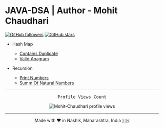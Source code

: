 # JAVA-DSA | Author - Mohit Chaudhari

[![GitHub followers](https://img.shields.io/github/followers/Mohit-Chaudhari?label=Follow&style=social)](https://github.com/Mohit-Chaudhari)
[![GitHub stars](https://img.shields.io/github/stars/Mohit-Chaudhari/JAVA-DSA?style=social)](https://github.com/Mohit-Chaudhari/JAVA-DSA/stargazers)



- Hash Map
  - <a href='https://github.com/Mohit-Chaudhari/JAVA-DSA/blob/main/src/HashTable/ContainsDuplicate.java'>Contains Duplicate</a>
  - <a href='https://github.com/Mohit-Chaudhari/JAVA-DSA/blob/main/src/HashTable/ValidAnagram.java'>Valid Anagram</a>

- Recursion
  - <a href='https://github.com/Mohit-Chaudhari/JAVA-DSA/blob/main/src/Recursion/PrintNumbers.java'>Print Numbers</a>
  - <a href='https://github.com/Mohit-Chaudhari/JAVA-DSA/blob/main/src/Recursion/SumOfNaturalNumbers.java'>Summ Of Natural Numbers</a>

---

<p align="center"> 
  <samp>
    Profile Views Count
  </samp>
</p>

<p align="center"> 
  <img src="https://profile-counter.glitch.me/Mohit-Chaudhari/count.svg" alt="Mohit-Chaudhari profile views" /> <br/>
</p>

---

<p align="center">
  Made with ❤️ in Nashik, Maharashtra, India 🇮🇳 
</p>
